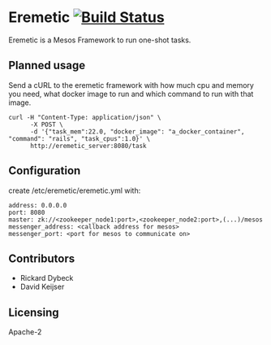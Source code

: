# Eremetic [![Build Status][travis-image]](https://travis-ci.org/alde/eremetic)
Eremetic is a Mesos Framework to run one-shot tasks.

## Planned usage
Send a cURL to the eremetic framework with how much cpu and memory you need, what docker image to run and which command to run with that image.

    curl -H "Content-Type: application/json" \
          -X POST \
          -d '{"task_mem":22.0, "docker_image": "a_docker_container", "command": "rails", "task_cpus":1.0}' \
          http://eremetic_server:8080/task

## Configuration
create /etc/eremetic/eremetic.yml with:

    address: 0.0.0.0
    port: 8080
    master: zk://<zookeeper_node1:port>,<zookeeper_node2:port>,(...)/mesos
    messenger_address: <callback address for mesos>
    messenger_port: <port for mesos to communicate on>

## Contributors
- Rickard Dybeck
- David Keijser

## Licensing
Apache-2

[travis-image]: https://travis-ci.org/alde/eremetic.svg
